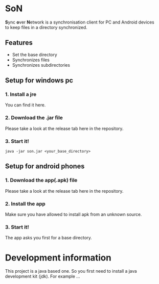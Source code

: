 # SoN
**S**ync **o**ver **N**etwork is a synchronisation client for PC and Android devices to keep files in a directory synchronized.

## Features
- Set the base directory 
- Synchronizes files
- Synchronizes subdirectories


## Setup for windows pc
### 1. Install a jre
You can find it here.
### 2. Download the .jar file
Please take a look at the release tab here in the repository.
### 3. Start it!
`java -jar son.jar <your_base_directory>`


## Setup for android phones
### 1. Download the app(.apk) file
Please take a look at the release tab here in the repository.
### 2. Install the app
Make sure you have allowed to install apk from an unknown source.
### 3. Start it!
The app asks you first for a base directory.


# Development information
This project is a java based one. So you first need to install a java development kit (jdk). For example ...
